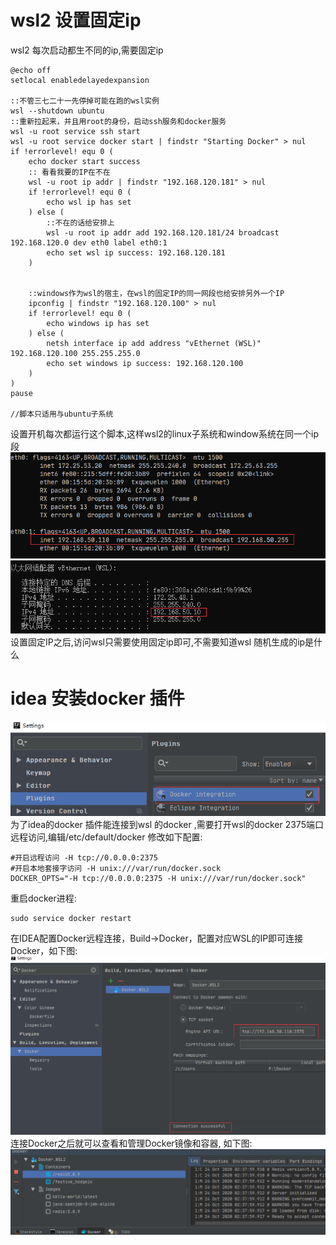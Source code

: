 # wsl2 设置固定ip
 wsl2 每次启动都生不同的ip,需要固定ip
```angular2html
@echo off
setlocal enabledelayedexpansion

::不管三七二十一先停掉可能在跑的wsl实例
wsl --shutdown ubuntu
::重新拉起来，并且用root的身份，启动ssh服务和docker服务
wsl -u root service ssh start
wsl -u root service docker start | findstr "Starting Docker" > nul
if !errorlevel! equ 0 (
    echo docker start success
    :: 看看我要的IP在不在
    wsl -u root ip addr | findstr "192.168.120.181" > nul
    if !errorlevel! equ 0 (
        echo wsl ip has set
    ) else (
        ::不在的话给安排上
        wsl -u root ip addr add 192.168.120.181/24 broadcast 192.168.120.0 dev eth0 label eth0:1
        echo set wsl ip success: 192.168.120.181
    )


    ::windows作为wsl的宿主，在wsl的固定IP的同一网段也给安排另外一个IP
    ipconfig | findstr "192.168.120.100" > nul
    if !errorlevel! equ 0 (
        echo windows ip has set
    ) else (
        netsh interface ip add address "vEthernet (WSL)" 192.168.120.100 255.255.255.0
        echo set windows ip success: 192.168.120.100
    )
)
pause  

//脚本只适用与ubuntu子系统
```
设置开机每次都运行这个脚本,这样wsl2的linux子系统和window系统在同一个ip段
![img.png](image/img.png)
![img_1.png](image/img_1.png)
设置固定IP之后,访问wsl只需要使用固定ip即可,不需要知道wsl 随机生成的ip是什么
# idea 安装docker 插件
![img_2.png](image/img_2.png)
为了idea的docker 插件能连接到wsl 的docker ,需要打开wsl的docker 2375端口远程访问,编辑/etc/default/docker
修改如下配置:
```angular2html
#开启远程访问 -H tcp://0.0.0.0:2375
#开启本地套接字访问 -H unix:///var/run/docker.sock
DOCKER_OPTS="-H tcp://0.0.0.0:2375 -H unix:///var/run/docker.sock"
```
重启docker进程:
```angular2html
sudo service docker restart
```
在IDEA配置Docker远程连接，Build->Docker，配置对应WSL的IP即可连接Docker，如下图:
![img_3.png](image/img_3.png)
连接Docker之后就可以查看和管理Docker镜像和容器, 如下图:
![img_4.png](image/img_4.png)
